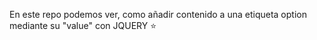 En este repo podemos ver, como añadir contenido a una etiqueta option mediante su "value" con JQUERY :star:

